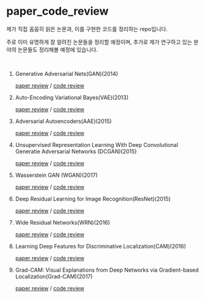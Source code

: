 # paper_code_review



제가 직접 꼼꼼히 읽은 논문과, 이를 구현한 코드를 정리하는 repo입니다.



주로 이미 유명하게 잘 알려진 논문들을 정리할 예정이며, 추가로 제가 연구하고 있는 분야의 논문들도 정리해볼 예정에 있습니다. <br/>

<br/>



1. Generative Adversarial Nets(GAN)(2014)

   [paper review](https://cumulu-s.tistory.com/22) / [code review](https://cumulu-s.tistory.com/23)

   

2. Auto-Encoding Variational Bayes(VAE)(2013)

   [paper review](https://cumulu-s.tistory.com/24) / [code review](https://cumulu-s.tistory.com/25)



3. Adversarial Autoencoders(AAE)(2015)

   [paper review](https://cumulu-s.tistory.com/26) / [code review](https://cumulu-s.tistory.com/27)



4. Unsupervised Representation Learning With Deep Convolutional Generatie Adversarial Networks (DCGAN)(2015)

   [paper review](https://cumulu-s.tistory.com/28) / [code review](https://cumulu-s.tistory.com/30)



5. Wasserstein GAN (WGAN)(2017)

   [paper review](https://cumulu-s.tistory.com/31) / [code review](https://cumulu-s.tistory.com/32)



6. Deep Residual Learning for Image Recognition(ResNet)(2015)

   [paper review](https://cumulu-s.tistory.com/33) / [code review](https://cumulu-s.tistory.com/34)



7. Wide Residual Networks(WRN)(2016)

   [paper review](https://cumulu-s.tistory.com/35) / [code review](https://cumulu-s.tistory.com/36)



8. Learning Deep Features for Discriminative Localization(CAM)(2016)

   [paper review](https://cumulu-s.tistory.com/37) / [code review](https://cumulu-s.tistory.com/39)



9. Grad-CAM: Visual Explanations from Deep Networks via Gradient-based Localization(Grad-CAM)(2017)

   [paper review](https://cumulu-s.tistory.com/40) / [code review](https://cumulu-s.tistory.com/41)



